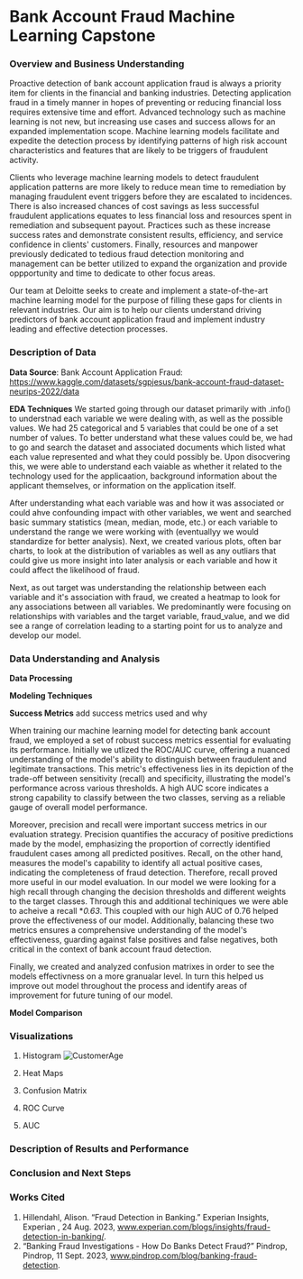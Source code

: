 # Bank Account Fraud Machine Learning Capstone 

### Overview and Business Understanding

Proactive detection of bank account application fraud is always a priority item for clients in the financial and banking industries. Detecting application fraud in a timely manner in hopes of preventing or reducing financial loss requires extensive time and effort. Advanced technology such as machine learning is not new, but increasing use cases and success allows for an expanded implementation scope. Machine learning models facilitate and expedite the detection process by identifying patterns of high risk account characteristics and features that are likely to be triggers of fraudulent activity. 

Clients who leverage machine learning models to detect fraudulent application patterns are more likely to reduce mean time to remediation by managing fraudulent event triggers before they are escalated to incidences. There is also increased chances of cost savings as less successful fraudulent applications equates to less financial loss and resources spent in remediation and subsequent payout. Practices such as these increase success rates and demonstrate consistent results, efficiency, and service confidence in clients' customers. Finally, resources and manpower previously dedicated to tedious fraud detection monitoring and management can be better utilized to expand the organization and provide oppportunity and time to dedicate to other focus areas. 

Our team at Deloitte seeks to create and implement a state-of-the-art machine learning model for the purpose of filling these gaps for clients in relevant industries. Our aim is to help our clients understand driving predictors of bank account application fraud and implement industry leading and effective detection processes. 

### Description of Data


**Data Source**: Bank Account Application Fraud: https://www.kaggle.com/datasets/sgpjesus/bank-account-fraud-dataset-neurips-2022/data

**EDA Techniques** 
We started going through our dataset primarily with .info() to understnad each variable we were dealing with, as well as the possible values. We had 25 categorical and 5 variables that could be one of a set number of values. To better understand what these values could be, we had to go and search the dataset and associated documents which listed what each value represented and what they could possibly be. Upon disocvering this, we were able to understand each vaiable as whether it related to the technology used for the applicaation, background information about the applicant themselves, or information on the application itself.

After understanding what each variable was and how it was associated or could ahve confounding impact with other variables, we went and searched basic summary statistics (mean, median, mode, etc.) or each variable to understand the range we were working with (eventuallyy we would standardize for better analysis). Next, we created various plots, often bar charts, to look at the distribution of variables as well as any outliars that could give us more insight into later analysis or each variable and how it could affect the likelihood of fraud. 

Next, as out target was understanding the relationship between each variable and it's association with fraud, we created a heatmap to look for any associations between all variables. We predominantly were focusing on relationships with variables and the target variable, fraud_value, and we did see a range of correlation leading to a starting point for us to analyze and develop our model.


### Data Understanding and Analysis



**Data Processing** 


**Modeling Techniques** 


**Success Metrics** 
add success metrics used and why 

When training our machine learning model for detecting bank account fraud, we employed a set of robust success metrics essential for evaluating its performance. Initially we utlized the ROC/AUC curve, offering a nuanced understanding of the model's ability to distinguish between fraudulent and legitimate transactions. This metric's effectiveness lies in its depiction of the trade-off between sensitivity (recall) and specificity, illustrating the model's performance across various thresholds. A high AUC score indicates a strong capability to classify between the two classes, serving as a reliable gauge of overall model performance.

Moreover, precision and recall were important success metrics in our evaluation strategy. Precision quantifies the accuracy of positive predictions made by the model, emphasizing the proportion of correctly identified fraudulent cases among all predicted positives. Recall, on the other hand, measures the model's capability to identify all actual positive cases, indicating the completeness of fraud detection. Therefore, recall proved more useful in our model evaluation. In our model we were looking for a high recall through changing the decision thresholds and different weights to the target classes. Through this and additional techiniques we were able to acheive a recall **0.63*. This coupled with our high AUC of 0.76 helped prove the effectiveness of our model. Additionally, balancing these two metrics ensures a comprehensive understanding of the model's effectiveness, guarding against false positives and false negatives, both critical in the context of bank account fraud detection. 

Finally, we created and analyzed confusion matrixes in order to see the models effectivness on a more granualar level. In turn this helped us improve out model throughout the process and identify areas of improvement for future tuning of our model. 

**Model Comparison** 


### Visualizations

1. Histogram
![CustomerAge](https://github.com/hacampbell1/capstoneproject/assets/140438534/7fb26f36-910a-489c-95eb-594c204d7ca4)

3. Heat Maps
4. Confusion Matrix

1. ROC Curve
2. AUC


### Description of Results and Performance 


### Conclusion and Next Steps 


### Works Cited 

1. Hillendahl, Alison. “Fraud Detection in Banking.” Experian Insights, Experian , 24 Aug. 2023, www.experian.com/blogs/insights/fraud-detection-in-banking/. 
2. “Banking Fraud Investigations - How Do Banks Detect Fraud?” Pindrop, Pindrop, 11 Sept. 2023, www.pindrop.com/blog/banking-fraud-detection. 
















